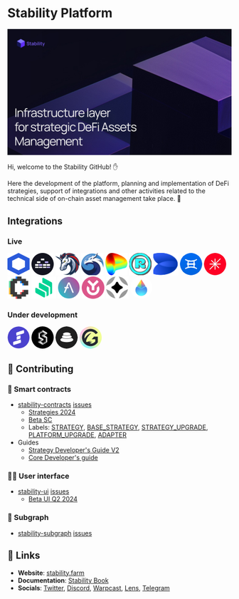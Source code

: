 # Stability Platform
<p align="center">
<a href="https://stability.farm">
<img src="/profile/image.jpg" title="Infrastructure layer for strategic DeFi Assets Management">
</a>
</p>

Hi, welcome to the Stability GitHub! ✋

Here the development of the platform, planning and implementation of DeFi strategies, support of integrations and other activities related to the technical side of on-chain asset management take place. 🔨

## Integrations

### Live

<div>
<a href="https://chain.link"><img src="/assets/Chainlink.svg" width="50px" height="50px" alt="Chainlink"></a>
<a href="https://merkl.angle.money"><img src="/assets/Merkl.svg" width="50px" height="50px" alt="Merkl"></a>
<a href="https://1inch.io"><img src="/assets/1inch.svg" width="54px" height="50px" alt="1inch"></a>
<a href="https://quickswap.exchange"><img src="/assets/QuickSwap.svg" width="50px" height="50px" alt="QuickSwap"></a>
<a href="https://curve.fi"><img src="/assets/Curve.png" width="50px" height="50px" alt="Curve"></a>
<a href="https://retro.finance"><img src="/assets/Retro.svg" width="50px" height="50px" alt="Retro"></a>
<a href="https://www.defiedge.io"><img src="/assets/DefiEdge.svg" width="56px" height="50px" alt="DefiEdge"></a>
<a href="https://www.ichi.org"><img src="/assets/Ichi.png" width="50px" height="50px" style="border-radius: 50%" alt="Ichi"></a>
<a href="https://gamma.xyz"><img src="/assets/Gamma.png" width="50px" height="50px" style="border-radius: 50%" alt="Gamma"></a>
<a href="https://www.convexfinance.com"><img src="/assets/Convex.png" width="50px" height="50px" alt="Convex"></a>
<a href="https://compound.finance"><img src="/assets/Compound.png" width="55px" height="50px" alt="Compound"></a>
<a href="https://aave.com"><img src="/assets/Aave.png" width="50px" height="50px" alt="Aave"></a>
<a href="https://yearn.fi"><img src="/assets/Yearn.svg" width="51px" height="50px" alt="Yearn"></a>
<a href="https://stargate.finance"><img src="/assets/Stargate.svg" width="50px" height="50px" alt="Stargate"></a>
<a href="https://lido.fi"><img src="/assets/Lido.png" width="50px" height="50px" style="border-radius: 100%" alt="Lido"></a>
</div>
 
### Under development

<div>
<a href="https://steer.finance"><img src="/assets/Steer.png" width="50px" height="50px" style="border-radius: 100%" alt="Steer"></a>
<a href="https://www.staderlabs.com"><img src="/assets/Stader.jpeg" width="50px" height="50px" style="border-radius: 100%" alt="Stader Labs"></a>
<a href="https://balancer.fi"><img src="/assets/Balancer.svg" width="50px" height="50px" style="border-radius: 100%" alt="Balancer"></a>
<a href="https://gyro.finance"><img src="/assets/Gyroscope.jpg" width="50px" height="50px" style="border-radius: 100%" alt="Gyroscope"></a>
</div>

## 👷 Contributing

### 💎 Smart contracts

* [stability-contracts](https://github.com/stabilitydao/stability-contracts) [issues](https://github.com/stabilitydao/stability-contracts/issues)
  * [Strategies 2024](https://github.com/stabilitydao/stability-contracts/issues/88)
  * [Beta SC](https://github.com/stabilitydao/stability-contracts/issues/6)
  * Labels: [STRATEGY](https://github.com/stabilitydao/stability-contracts/issues?q=is%3Aissue+is%3Aopen+label%3ASTRATEGY), [BASE_STRATEGY](https://github.com/stabilitydao/stability-contracts/issues?q=is%3Aissue+is%3Aopen+label%3A%22BASE+STRATEGY%22), [STRATEGY_UPGRADE](https://github.com/stabilitydao/stability-contracts/issues?q=is%3Aissue+is%3Aopen+label%3A%22STRATEGY+UPGRADE%22), [PLATFORM_UPGRADE](https://github.com/stabilitydao/stability-contracts/issues?q=is%3Aissue+is%3Aopen+label%3A%22PLATFORM+UPGRADE%22), [ADAPTER](https://github.com/stabilitydao/stability-contracts/issues?q=is%3Aissue+is%3Aopen+label%3AADAPTER)
* Guides
  * [Strategy Developer's Guide V2](https://github.com/stabilitydao/stability-contracts/blob/main/src/strategies/README.md)
  * [Core Developer's guide](https://github.com/stabilitydao/stability-contracts/blob/main/src/core/README.md)

### 👩‍🚀 User interface

* [stability-ui](https://github.com/stabilitydao/stability-ui) [issues](https://github.com/stabilitydao/stability-ui/issues)
  * [Beta UI Q2 2024](https://github.com/stabilitydao/stability-ui/issues/161)

### 🧞 Subgraph

* [stability-subgraph](https://github.com/stabilitydao/stability-subgraph) [issues](https://github.com/stabilitydao/stability-subgraph/issues)

## 🔗 Links

* **Website**: [stability.farm](https://stability.farm)
* **Documentation**: [Stability Book](https://stabilitydao.gitbook.io/stability)
* **Socials**: [Twitter](https://twitter.com/stabilitydao), [Discord](https://discord.gg/TjuEkkaRQm), [Warpcast](https://warpcast.com/~/channel/stability), [Lens](https://hey.xyz/u/stabilitydao), [Telegram](https://t.me/stabilitydao)

